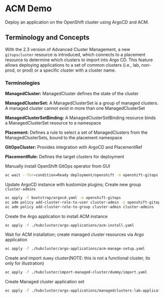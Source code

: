 # ACM Demo

Deploy an application on the OpenShift cluster using ArgoCD and ACM.

## Terminology and Concepts

With the 2.3 version of Advanced Cluster Management, a new `gitopscluster` resource is introduced, which connects to a placement resource to determine which clusters to import into Argo CD. This feature allows deploying applications to a set of common clusters (i.e., lab, non-prod, or prod) or a specific cluster with a cluster name.

### Terminologies

**ManagedCluster:** ManagedCluster defines the state of the cluster

**ManagedClusterSet:** A ManagedClusterSet is a group of managed clusters. A managed cluster cannot exist in more than one ManagedClusterSet

**ManagedClusterSetBinding:** A ManagedClusterSetBinding resource binds a ManagedClusterSet resource to a namespace

**Placement:** Defines a rule to select a set of ManagedClusters from the ManagedClusterSets, bound to the placement namespace

**GitOpsCluster:** Provides integration with ArgoCD and PlacementRef

**PlacementRule:** Defines the target clusters for deployment


Manually install OpenShift GitOps operator from GUI

```bash
oc wait --for=condition=Ready deployment/openshift -n openshift-gitops
```

Update ArgoCD instance with kustomize plugins; Create new group `cluster-admins`

```bash
oc apply -f bootstrap/argocd.yaml -n openshift-gitops
oc adm policy add-cluster-role-to-user cluster-admin -z openshift-gitops-argocd-application-controller -n openshift-gitops
oc adm policy add-cluster-role-to-group cluster-admin cluster-admins
```

Create the Argo application to install ACM instance

```bash
oc apply -f ./hubcluster/argo-applications/acm-install.yaml
```

Wait for ACM installation; create managed cluster resources via Argo application

```bash
oc apply -f ./hubcluster/argo-applications/acm-manage-setup.yaml
```

Create and import `dummy` cluster(NOTE: this is not a functional cluster, its only for illustration)

```bash
oc apply -f ./hubcluster/import-managed-cluster/dummy/import.yaml
```

Create Managed cluster application set

```bash
oc apply -f ./hubcluster/argo-applications/managedclusters-lab-applicationset.yaml
```
